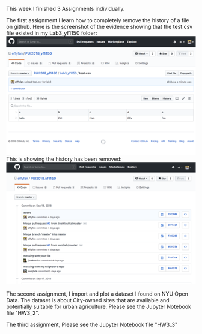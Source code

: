 This week I finished 3 Assignments individually. 

The first assignment I learn how to completely remove the history of a file on github. 
Here is the screenshot of the evidence showing that the test.csv file existed in my Lab3_yf1150 folder: 
![Alt text](test_csv_exist2.png)
This is showing the history has been removed:
![Alt text](test_csv_history_removed.png)

The second assignment, I import and plot a dataset I found on NYU Open Data. The dataset is about City-owned sites that are available and potentially suitable for urban agriculture. Please see the Jupyter Notebook file "HW3_2".

The third assignment, Please see the Jupyter Notebook file "HW3_3"